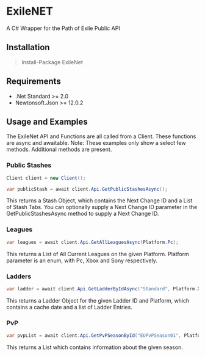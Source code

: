 # ExileNET
A C# Wrapper for the Path of Exile Public API

## Installation
> Install-Package ExileNet
## Requirements
* .Net Standard >= 2.0
* Newtonsoft.Json >= 12.0.2

## Usage and Examples
The ExileNet API and Functions are all called from a Client. These functions are async and awaitable. 
Note: These examples only show a select few methods. Additional methods are present.

### Public Stashes
```csharp
Client client = new Client();

var publicStash = await client.Api.GetPublicStashesAsync();
```
This returns a Stash Object, which contains the Next Change ID and a List of Stash Tabs. You can optionally supply a Next Change ID parameter in the GetPublicStashesAsync method to supply a Next Change ID.

### Leagues
```csharp
var leagues = await client.Api.GetAllLeaguesAsync(Platform.Pc);
```
This returns a List of All Current Leagues on the given Platform. Platform parameter is an enum, with Pc, Xbox and Sony respectively. 

### Ladders
```csharp
var ladder = await client.Api.GetLadderByIdAsync("Standard", Platform.Xbox);
```
This returns a Ladder Object for the given Ladder ID and Platform, which contains a cache date and a list of Ladder Entries.

### PvP
```csharp
var pvpList = await client.Api.GetPvPSeasonById("EUPvPSeason01", Platform.Pc);
```
This returns a List which contains information about the given season.

